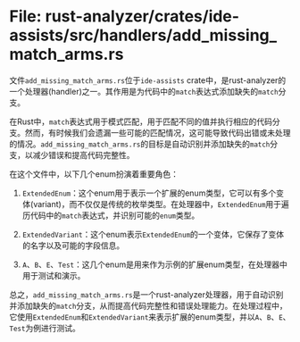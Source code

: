 # File: rust-analyzer/crates/ide-assists/src/handlers/add_missing_match_arms.rs

文件`add_missing_match_arms.rs`位于`ide-assists` crate中，是rust-analyzer的一个处理器(handler)之一。其作用是为代码中的`match`表达式添加缺失的`match`分支。

在Rust中，`match`表达式用于模式匹配，用于匹配不同的值并执行相应的代码分支。然而，有时候我们会遗漏一些可能的匹配情况，这可能导致代码出错或未处理的情况。`add_missing_match_arms.rs`的目标是自动识别并添加缺失的`match`分支，以减少错误和提高代码完整性。

在这个文件中，以下几个enum扮演着重要角色：

1. `ExtendedEnum`：这个enum用于表示一个扩展的enum类型，它可以有多个变体(variant)，而不仅仅是传统的枚举类型。在处理器中，`ExtendedEnum`用于遍历代码中的`match`表达式，并识别可能的`enum`类型。

2. `ExtendedVariant`：这个enum表示`ExtendedEnum`的一个变体，它保存了变体的名字以及可能的字段信息。

3. `A`、`B`、`E`、`Test`：这几个enum是用来作为示例的扩展enum类型，在处理器中用于测试和演示。

总之，`add_missing_match_arms.rs`是一个rust-analyzer处理器，用于自动识别并添加缺失的`match`分支，从而提高代码完整性和错误处理能力。在处理过程中，它使用`ExtendedEnum`和`ExtendedVariant`来表示扩展的enum类型，并以`A`、`B`、`E`、`Test`为例进行测试。

